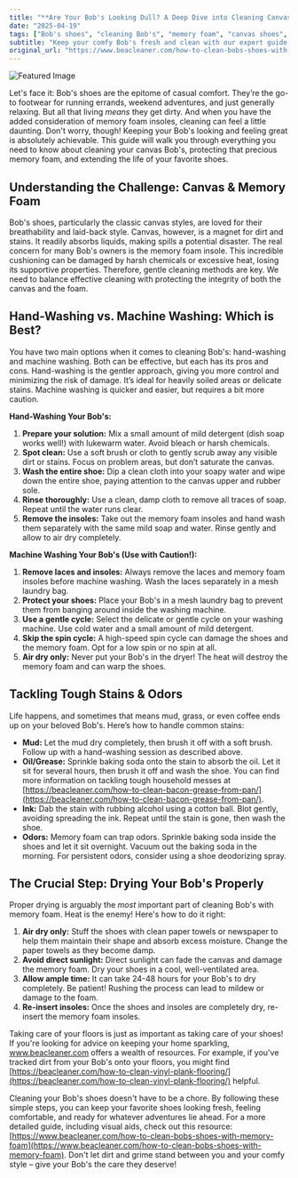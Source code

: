 ```yaml
---
title: "**Are Your Bob's Looking Dull? A Deep Dive into Cleaning Canvas Shoes with Memory Foam**"
date: "2025-04-19"
tags: ["Bob's shoes", "cleaning Bob's", "memory foam", "canvas shoes", "shoe cleaning", "stain removal", "shoe care", "sneaker cleaning"]
subtitle: "Keep your comfy Bob's fresh and clean with our expert guide to stain removal, washing, and long-lasting care."
original_url: "https://www.beacleaner.com/how-to-clean-bobs-shoes-with-memory-foam"
---
```




![Featured Image](https://res.cloudinary.com/dnm0udlvz/image/upload/v1745048560/article_image_27_etvlkb.jpg)

Let's face it: Bob's shoes are the epitome of casual comfort. They’re the go-to footwear for running errands, weekend adventures, and just generally relaxing. But all that living *means* they get dirty. And when you have the added consideration of memory foam insoles, cleaning can feel a little daunting. Don't worry, though! Keeping your Bob's looking and feeling great is absolutely achievable. This guide will walk you through everything you need to know about cleaning your canvas Bob's, protecting that precious memory foam, and extending the life of your favorite shoes. 

## Understanding the Challenge: Canvas & Memory Foam

Bob's shoes, particularly the classic canvas styles, are loved for their breathability and laid-back style. Canvas, however, is a magnet for dirt and stains. It readily absorbs liquids, making spills a potential disaster. The real concern for many Bob's owners is the memory foam insole. This incredible cushioning can be damaged by harsh chemicals or excessive heat, losing its supportive properties.  Therefore, gentle cleaning methods are key.  We need to balance effective cleaning with protecting the integrity of both the canvas and the foam. 

## Hand-Washing vs. Machine Washing: Which is Best?

You have two main options when it comes to cleaning Bob's: hand-washing and machine washing. Both can be effective, but each has its pros and cons. Hand-washing is the gentler approach, giving you more control and minimizing the risk of damage. It’s ideal for heavily soiled areas or delicate stains. Machine washing is quicker and easier, but requires a bit more caution. 

**Hand-Washing Your Bob's:**

1. **Prepare your solution:** Mix a small amount of mild detergent (dish soap works well!) with lukewarm water. Avoid bleach or harsh chemicals.
2. **Spot clean:** Use a soft brush or cloth to gently scrub away any visible dirt or stains. Focus on problem areas, but don’t saturate the canvas.
3. **Wash the entire shoe:** Dip a clean cloth into your soapy water and wipe down the entire shoe, paying attention to the canvas upper and rubber sole.
4. **Rinse thoroughly:** Use a clean, damp cloth to remove all traces of soap.  Repeat until the water runs clear.
5. **Remove the insoles:** Take out the memory foam insoles and hand wash them separately with the same mild soap and water. Rinse gently and allow to air dry completely.

**Machine Washing Your Bob's (Use with Caution!):**

1. **Remove laces and insoles:** Always remove the laces and memory foam insoles before machine washing. Wash the laces separately in a mesh laundry bag.
2. **Protect your shoes:** Place your Bob's in a mesh laundry bag to prevent them from banging around inside the washing machine.
3. **Use a gentle cycle:** Select the delicate or gentle cycle on your washing machine. Use cold water and a small amount of mild detergent.
4. **Skip the spin cycle:** A high-speed spin cycle can damage the shoes and the memory foam. Opt for a low spin or no spin at all.
5. **Air dry only:** Never put your Bob's in the dryer! The heat will destroy the memory foam and can warp the shoes.



## Tackling Tough Stains & Odors

Life happens, and sometimes that means mud, grass, or even coffee ends up on your beloved Bob's. Here’s how to handle common stains:

* **Mud:** Let the mud dry completely, then brush it off with a soft brush. Follow up with a hand-washing session as described above.
* **Oil/Grease:** Sprinkle baking soda onto the stain to absorb the oil. Let it sit for several hours, then brush it off and wash the shoe.  You can find more information on tackling tough household messes at [https://beacleaner.com/how-to-clean-bacon-grease-from-pan/](https://beacleaner.com/how-to-clean-bacon-grease-from-pan/).
* **Ink:** Dab the stain with rubbing alcohol using a cotton ball. Blot gently, avoiding spreading the ink. Repeat until the stain is gone, then wash the shoe.
* **Odors:** Memory foam can trap odors. Sprinkle baking soda inside the shoes and let it sit overnight. Vacuum out the baking soda in the morning. For persistent odors, consider using a shoe deodorizing spray.

## The Crucial Step: Drying Your Bob's Properly

Proper drying is arguably the *most* important part of cleaning Bob's with memory foam.  Heat is the enemy!  Here's how to do it right:

1. **Air dry only:**  Stuff the shoes with clean paper towels or newspaper to help them maintain their shape and absorb excess moisture. Change the paper towels as they become damp.
2. **Avoid direct sunlight:** Direct sunlight can fade the canvas and damage the memory foam. Dry your shoes in a cool, well-ventilated area.
3. **Allow ample time:** It can take 24-48 hours for your Bob's to dry completely. Be patient!  Rushing the process can lead to mildew or damage to the foam.
4. **Re-insert insoles:** Once the shoes and insoles are completely dry, re-insert the memory foam insoles.



Taking care of your floors is just as important as taking care of your shoes! If you're looking for advice on keeping your home sparkling, www.beacleaner.com offers a wealth of resources.  For example, if you've tracked dirt from your Bob's onto your floors, you might find [https://beacleaner.com/how-to-clean-vinyl-plank-flooring/](https://beacleaner.com/how-to-clean-vinyl-plank-flooring/) helpful.

Cleaning your Bob's shoes doesn't have to be a chore. By following these simple steps, you can keep your favorite shoes looking fresh, feeling comfortable, and ready for whatever adventures lie ahead.  For a more detailed guide, including visual aids, check out this resource: [https://www.beacleaner.com/how-to-clean-bobs-shoes-with-memory-foam](https://www.beacleaner.com/how-to-clean-bobs-shoes-with-memory-foam).  Don't let dirt and grime stand between you and your comfy style – give your Bob's the care they deserve!